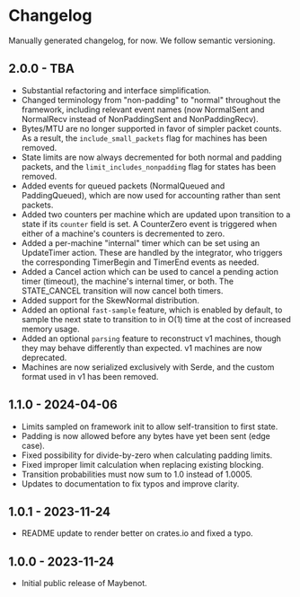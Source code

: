 # Changelog

Manually generated changelog, for now. We follow semantic versioning.

## 2.0.0 - TBA
- Substantial refactoring and interface simplification.
- Changed terminology from "non-padding" to "normal" throughout the framework,
  including relevant event names (now NormalSent and NormalRecv instead of
  NonPaddingSent and NonPaddingRecv).
- Bytes/MTU are no longer supported in favor of simpler packet counts. As a
  result, the `include_small_packets` flag for machines has been removed.
- State limits are now always decremented for both normal and padding packets,
  and the `limit_includes_nonpadding` flag for states has been removed.
- Added events for queued packets (NormalQueued and PaddingQueued), which are
  now used for accounting rather than sent packets.
- Added two counters per machine which are updated upon transition to a state
  if its `counter` field is set. A CounterZero event is triggered when either
  of a machine's counters is decremented to zero.
- Added a per-machine "internal" timer which can be set using an UpdateTimer
  action. These are handled by the integrator, who triggers the corresponding
  TimerBegin and TimerEnd events as needed.
- Added a Cancel action which can be used to cancel a pending action
  timer (timeout), the machine's internal timer, or both. The STATE_CANCEL
  transition will now cancel both timers.
- Added support for the SkewNormal distribution.
- Added an optional `fast-sample` feature, which is enabled by default, to
  sample the next state to transition to in O(1) time at the cost of increased
  memory usage.
- Added an optional `parsing` feature to reconstruct v1 machines, though they
  may behave differently than expected. v1 machines are now deprecated.
- Machines are now serialized exclusively with Serde, and the custom format
  used in v1 has been removed.

## 1.1.0 - 2024-04-06
- Limits sampled on framework init to allow self-transition to first state.
- Padding is now allowed before any bytes have yet been sent (edge case).
- Fixed possibility for divide-by-zero when calculating padding limits.
- Fixed improper limit calculation when replacing existing blocking.
- Transition probabilities must now sum to 1.0 instead of 1.0005.
- Updates to documentation to fix typos and improve clarity.

## 1.0.1 - 2023-11-24
- README update to render better on crates.io and fixed a typo.

## 1.0.0 - 2023-11-24
- Initial public release of Maybenot.
